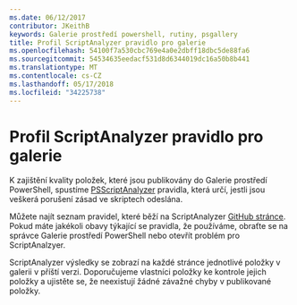 ```yaml
---
ms.date: 06/12/2017
contributor: JKeithB
keywords: Galerie prostředí powershell, rutiny, psgallery
title: Profil ScriptAnalyzer pravidlo pro galerie
ms.openlocfilehash: 54100f7a530cbc769e4a0e2dbff18dbc5de88fa6
ms.sourcegitcommit: 54534635eedacf531d8d6344019dc16a50b8b441
ms.translationtype: MT
ms.contentlocale: cs-CZ
ms.lasthandoff: 05/17/2018
ms.locfileid: "34225738"
---
```

# <a name="scriptanalyzer-rule-profile-for-gallery"></a>Profil ScriptAnalyzer pravidlo pro galerie

K zajištění kvality položek, které jsou publikovány do Galerie prostředí PowerShell, spustíme [PSScriptAnalyzer](https://github.com/PowerShell/PSScriptAnalyzer) pravidla, která určí, jestli jsou veškerá porušení zásad ve skriptech odeslána.

Můžete najít seznam pravidel, které běží na ScriptAnalyzer [GitHub stránce](https://github.com/PowerShell/PSScriptAnalyzer/blob/development/Engine/Settings/PSGallery.psd1).
Pokud máte jakékoli obavy týkající se pravidla, že používáme, obraťte se na správce Galerie prostředí PowerShell nebo otevřít problém pro ScriptAnalzyer.

ScriptAnalyzer výsledky se zobrazí na každé stránce jednotlivé položky v galerii v příští verzi. Doporučujeme vlastníci položky ke kontrole jejich položky a ujistěte se, že neexistují žádné závažné chyby v publikované položky.

